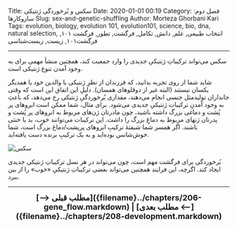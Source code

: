 Title: سکس و بُرخوردگی ژنتیکی
Date: 2020-01-01 00:19
Category: فصل دوم: سازوکارها
Slug: sex-and-genetic-shuffling
Author: Morteza Ghorbani Kari
Tags: evolution, biology, evolution 101, evolution101, science, bio, dna, natural selection, انتخاب طبیعی, علم, دانش, تکامل, فرگشت, تطور, فرگشت ۱۰۱, فرگشت۱۰۱, زیست, زیست‌شناسی

------
سکس می‌تواند ترکیباتِ ژنتیکیِ جدیدی را وارد جمعیت کند، همچنین منشأ مهمی برای به وجود آمدن تنوع ژنتیکی است.

شاید شما از روی تجربه بدانید، که فرزندان از نظرِ ژنتیکی با والدین خود یا همدیگر یکسان نیستند (البته غیر از دوقلوهای همسان). دلیلِ این اتفاق این است که وقتی جانداران تولیدمثل جنسی انجام می‌دهند، مقداری بُرخوردگیِ ژنتیکی رخ می‌دهد، که باعثِ به وجود آمدنِ ترکیبات ژنتیکیِ جدیدی می‌شود. برای مثال، شما ممکن است ابروهای پر پُشت و دماغی بزرگ داشته باشید، چون مادرتان ژن‌های مربوط به ابروهای پر پُشت و پدرتان ژنهای مربوط به دماغِ بزرگ را داشت. این ترکیبات می‌توانند خوب، بد یا خنثی باشند. اگر همسر شما شیفتهٔ ترکیبِ ابروهای پرپشت/دماغ بزرگ است، شما خوش‌شانس بوده‌اید و به یک ترکیبِ برنده دست یافته‌اید.

![سکس]({static}/images/22-1.gif)

بُرخوردگی برای فرگشت مهم است، چون می‌تواند در هر نسل ترکیباتِ ژنتیکی جدیدی ایجاد کند. اگرچه، این فرایند همچنین می‌تواند بعضی ترکیباتِ ژنتیکیِ «خوب» را از بین ببرد.

------
<center>
    <font size="4">
        <b>
            [⟶ مطلب قبلی]({filename}../chapters/206-gene_flow.markdown) | [مطلب بعدی ⟵]({filename}../chapters/208-development.markdown) 
        </b>
    </font>
</center>